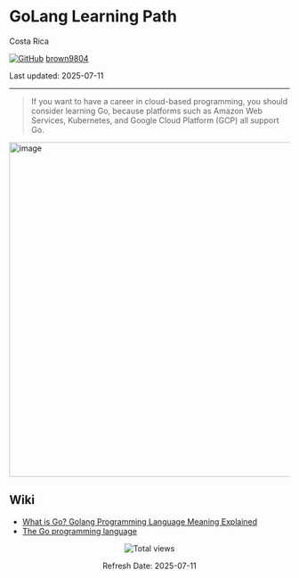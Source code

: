 # GoLang Learning Path

Costa Rica


[![GitHub](https://img.shields.io/badge/--181717?logo=github&logoColor=ffffff)](https://github.com/)
[brown9804](https://github.com/brown9804)

Last updated: 2025-07-11

----------

> If you want to have a career in cloud-based programming, you should consider learning Go, because platforms such as Amazon Web Services, Kubernetes, and Google Cloud Platform (GCP) all support Go.

<img width="600" alt="image" src="https://camo.githubusercontent.com/89e3fc81036629031e787c8d09cb08bb50993b1b4c6f6ecd72e4a7c41f398c5b/68747470733a2f2f676f6c616e672e6f72672f646f632f676f706865722f6669766579656172732e6a7067">

## Wiki 

- [What is Go? Golang Programming Language Meaning Explained](https://www.freecodecamp.org/news/what-is-go-programming-language/)
- [The Go programming language](https://github.com/golang/go)

<!-- START BADGE -->
<div align="center">
  <img src="https://img.shields.io/badge/Total%20views-456-limegreen" alt="Total views">
  <p>Refresh Date: 2025-07-11</p>
</div>
<!-- END BADGE -->
